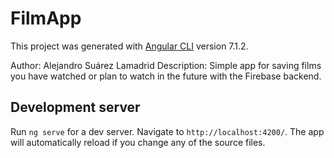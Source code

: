 # FilmApp

This project was generated with [Angular CLI](https://github.com/angular/angular-cli) version 7.1.2.

Author: Alejandro Suárez Lamadrid
Description: Simple app for saving films you have watched or plan to watch in the future with the Firebase backend.

## Development server

Run `ng serve` for a dev server. Navigate to `http://localhost:4200/`. The app will automatically reload if you change any of the source files.

